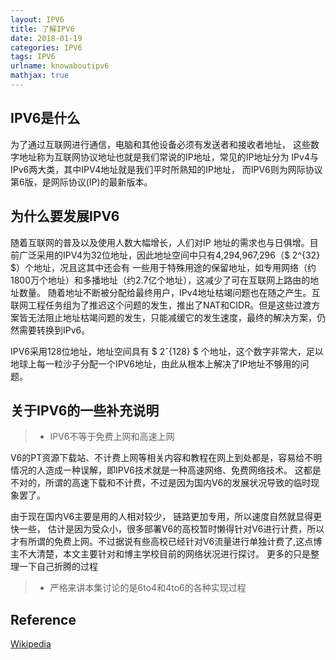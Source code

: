 ```yaml
---
layout: IPV6
title: 了解IPV6
date: 2018-01-19
categories: IPV6
tags: IPV6
urlname: knowaboutipv6
mathjax: true
---
```


IPV6是什么
---

为了通过互联网进行通信，电脑和其他设备必须有发送者和接收者地址，
这些数字地址称为互联网协议地址也就是我们常说的IP地址，常见的IP地址分为
IPv4与IPv6两大类，其中IPV4地址就是我们平时所熟知的IP地址，
而IPV6则为网际协议第6版，是网际协议(IP)的最新版本。

<!-- more -->

为什么要发展IPV6
---
随着互联网的普及以及使用人数大幅增长，人们对IP
地址的需求也与日俱增。目前广泛采用的IPV4为32位地址，因此地址空间中只有4,294,967,296（$ 2^{32} $）个地址，况且这其中还会有
一些用于特殊用途的保留地址，如专用网络（约1800万个地址）和多播地址（约2.7亿个地址），这减少了可在互联网上路由的地址数量。
随着地址不断被分配给最终用户，IPv4地址枯竭问题也在随之产生。互联网工程任务组为了推迟这个问题的发生，推出了NAT和CIDR。但是这些过渡方案皆无法阻止地址枯竭问题的发生，只能减缓它的发生速度，最终的解决方案，仍然需要转换到IPv6。

IPV6采用128位地址，地址空间具有 $ 2ˆ{128} $
个地址，这个数字非常大，足以地球上每一粒沙子分配一个IPV6地址，由此从根本上解决了IP地址不够用的问题。

关于IPV6的一些补充说明
---

> * IPV6不等于免费上网和高速上网

V6的PT资源下载站、不计费上网等相关内容和教程在网上到处都是，容易给不明情况的人造成一种误解，即IPV6技术就是一种高速网络、免费网络技术。
这都是不对的，所谓的高速下载和不计费，不过是因为国内V6的发展状况导致的临时现象罢了。

由于现在国内V6主要是用的人相对较少，
链路更加专用，所以速度自然就显得更快一些，
估计是因为受众小，很多部署V6的高校暂时懒得针对V6进行计费，所以才有所谓的免费上网。不过据说有些高校已经针对V6流量进行单独计费了,这点博主不大清楚，本文主要针对和博主学校目前的网络状况进行探讨。
更多的只是整理一下自己折腾的过程

> * 严格来讲本集讨论的是6to4和4to6的各种实现过程

Reference
---

[Wikipedia](https://zh.wikipedia.org/wiki/IPv6)
